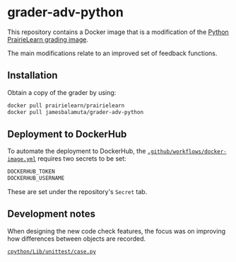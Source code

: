 # grader-adv-python

This repository contains a Docker image that is a modification of the [Python PrairieLearn grading image](https://github.com/PrairieLearn/PrairieLearn/tree/d4b18e0ca301eb98bd90764e5f90892cea3841a1/graders/python).

The main modifications relate to an improved set of feedback functions.

## Installation

Obtain a copy of the grader by using: 

```sh
docker pull prairielearn/prairielearn
docker pull jamesbalamuta/grader-adv-python
```

## Deployment to DockerHub 

To automate the deployment to DockerHub, the [`.github/workflows/docker-image.yml`](https://github.com/stat-prairielearn-uiuc/grader-adv-python/blob/main/.github/workflows/docker-image.yml#L25-L26) requires two secrets to be set:

```sh
DOCKERHUB_TOKEN
DOCKERHUB_USERNAME
```

These are set under the repository's `Secret` tab.

## Development notes

When designing the new code check features, the focus was on improving how differences between objects are recorded.

[`cpython/Lib/unittest/case.py`](https://github.com/python/cpython/blob/54ea127923eee1672fd67cc96a4a0b10961f52ed/Lib/unittest/case.py#L677)

